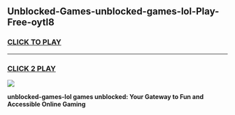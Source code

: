 
## Unblocked-Games-unblocked-games-lol-Play-Free-oytl8
<h3>
<a href="https://premium76.site?title=unblocked-games-lol&ref=15A">CLICK TO PLAY</a></h3>
<hr>

<h3>
<a href="https://premium76.site?title=unblocked-games-lol&ref=15A">CLICK 2 PLAY</a>
  
</h3>

<a href="https://premium76.site?title=unblocked-games-lol&ref=15A"><img src="https://clearcache.store/games.png"></a>


**unblocked-games-lol games unblocked: Your Gateway to Fun and Accessible Online Gaming**
